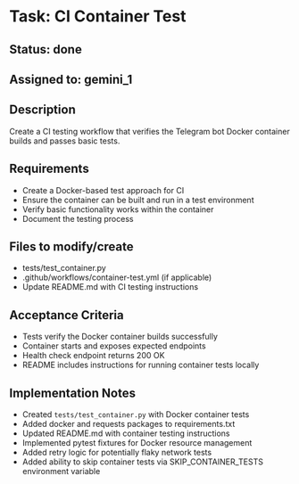 # Task: CI Container Test

## Status: done

## Assigned to: gemini_1

## Description
Create a CI testing workflow that verifies the Telegram bot Docker container builds and passes basic tests.

## Requirements
- Create a Docker-based test approach for CI
- Ensure the container can be built and run in a test environment
- Verify basic functionality works within the container
- Document the testing process

## Files to modify/create
- tests/test_container.py
- .github/workflows/container-test.yml (if applicable)
- Update README.md with CI testing instructions

## Acceptance Criteria
- Tests verify the Docker container builds successfully
- Container starts and exposes expected endpoints
- Health check endpoint returns 200 OK
- README includes instructions for running container tests locally

## Implementation Notes
- Created `tests/test_container.py` with Docker container tests
- Added docker and requests packages to requirements.txt
- Updated README.md with container testing instructions
- Implemented pytest fixtures for Docker resource management
- Added retry logic for potentially flaky network tests
- Added ability to skip container tests via SKIP_CONTAINER_TESTS environment variable 